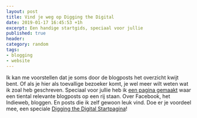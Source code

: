 ```yaml
---
layout: post
title: Vind je weg op Digging the Digital
date: 2019-01-17 16:45:53 +1h
excerpt: Een handige startgids, speciaal voor jullie
published: true
header:
category: random
tags: 
- blogging
- website
---
```

Ik kan me voorstellen dat je soms door de blogposts het overzicht kwijt bent. Of als je hier als toevallige bezoeker komt, je wel meer wilt weten wat ik zoal heb geschreven. Speciaal voor jullie heb ik [een pagina gemaakt](/start) waar een tiental relevante blogposts op een rij staan. Over Facebook, het Indieweb, bloggen. En posts die ik zelf gewoon leuk vind. Doe er je voordeel mee, een speciale [Digging the Digital Startpagina](/start)!